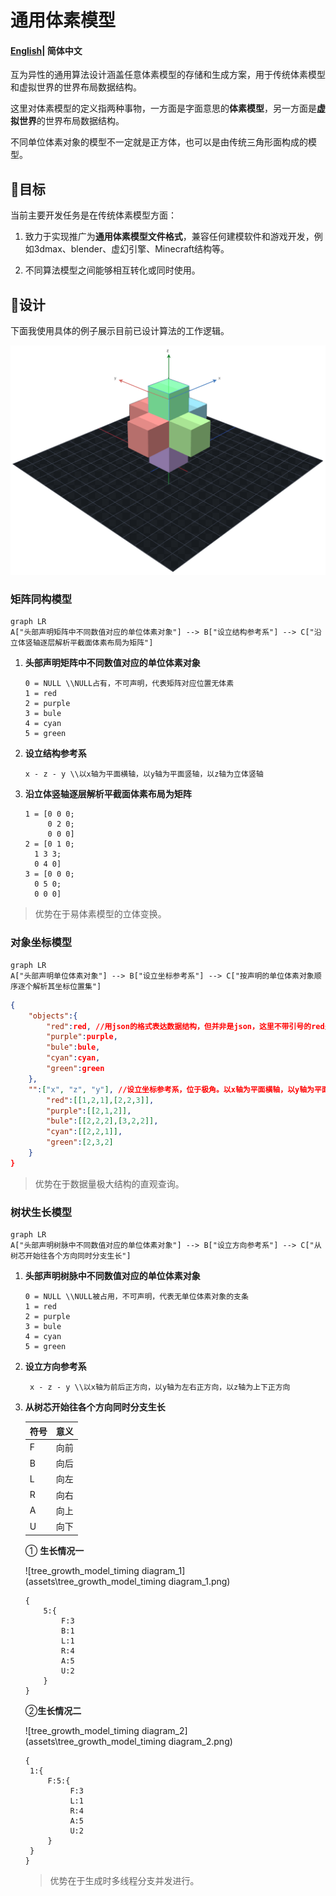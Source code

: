 # 通用体素模型

#### [English](README.md)| 简体中文

互为异性的通用算法设计涵盖任意体素模型的存储和生成方案，用于传统体素模型和虚拟世界的世界布局数据结构。

这里对体素模型的定义指两种事物，一方面是字面意思的**体素模型**，另一方面是**虚拟世界**的世界布局数据结构。

不同单位体素对象的模型不一定就是正方体，也可以是由传统三角形面构成的模型。

##  🎯目标

当前主要开发任务是在传统体素模型方面：

1. 致力于实现推广为**通用体素模型文件格式**，兼容任何建模软件和游戏开发，例如3dmax、blender、虚幻引擎、Minecraft结构等。

1. 不同算法模型之间能够相互转化或同时使用。

## 🎨设计

下面我使用具体的例子展示目前已设计算法的工作逻辑。

![six_vector_model](assets\six_vector_model_alpha.png)

### 矩阵同构模型

```mermaid
graph LR
A["头部声明矩阵中不同数值对应的单位体素对象"] --> B["设立结构参考系"] --> C["沿立体竖轴逐层解析平截面体素布局为矩阵"] 
```

1. **头部声明矩阵中不同数值对应的单位体素对象**

   ```
   0 = NULL \\NULL占有，不可声明，代表矩阵对应位置无体素
   1 = red
   2 = purple
   3 = bule
   4 = cyan
   5 = green
   ```

2. **设立结构参考系**

   ```
   x - z - y \\以x轴为平面横轴，以y轴为平面竖轴，以z轴为立体竖轴
   ```

3. **沿立体竖轴逐层解析平截面体素布局为矩阵**

   ```
   1 = [0 0 0;
        0 2 0;
        0 0 0]
   2 = [0 1 0;
   	 1 3 3;
   	 0 4 0]
   3 = [0 0 0;
   	 0 5 0;
   	 0 0 0]
   ```

> 优势在于易体素模型的立体变换。

### 对象坐标模型

```mermaid
graph LR
A["头部声明单位体素对象"] --> B["设立坐标参考系"] --> C["按声明的单位体素对象顺序逐个解析其坐标位置集"] 
```

```json
{
    "objects":{
        "red":red, //用json的格式表达数据结构，但并非是json，这里不带引号的red是对象而不是字符串
		"purple":purple,
        "bule":bule,
        "cyan":cyan,
        "green":green
    },
    "":["x", "z", "y"], //设立坐标参考系，位于极角。以x轴为平面横轴，以y轴为平面竖轴，以z轴为立体竖轴，原点坐标为(1, 1, 1)。0被占用，用于废除坐标点。可以使用更加精进的算法在对于坐标的解析和存储处理上趋向极限追求更快的速度
        "red":[[1,2,1],[2,2,3]],
        "purple":[[2,1,2]],
        "bule":[[2,2,2],[3,2,2]],
        "cyan":[[2,2,1]],
        "green":[2,3,2]
    }
}
```

>  优势在于数据量极大结构的直观查询。

### 树状生长模型

```mermaid
graph LR
A["头部声明树脉中不同数值对应的单位体素对象"] --> B["设立方向参考系"] --> C["从树芯开始往各个方向同时分支生长"]
```

1. **头部声明树脉中不同数值对应的单位体素对象**

    ```
    0 = NULL \\NULL被占用，不可声明，代表无单位体素对象的支条
    1 = red
    2 = purple
    3 = bule
    4 = cyan
    5 = green
    ```

2. **设立方向参考系**

   ```
    x - z - y \\以x轴为前后正方向，以y轴为左右正方向，以z轴为上下正方向
   ```

3. **从树芯开始往各个方向同时分支生长**

   | 符号 | 意义 |
   | ---- | ---- |
   | F    | 向前 |
   | B    | 向后 |
   | L    | 向左 |
   | R    | 向右 |
   | A    | 向上 |
   | U    | 向下 |

   ① **生长情况一**

   ![tree_growth_model_timing diagram_1](assets\tree_growth_model_timing diagram_1.png)

   ```
   {
       5:{
           F:3
           B:1
           L:1
           R:4
           A:5
           U:2
       }
   }
   ```

   ②**生长情况二**

   ![tree_growth_model_timing diagram_2](assets\tree_growth_model_timing diagram_2.png)

   ```
   {
   	1:{
   		F:5:{
   			 F:3
           	 L:1
           	 R:4
           	 A:5
           	 U:2
   		}
   	}
   }
   ```

   > 优势在于生成时多线程分支并发进行。

